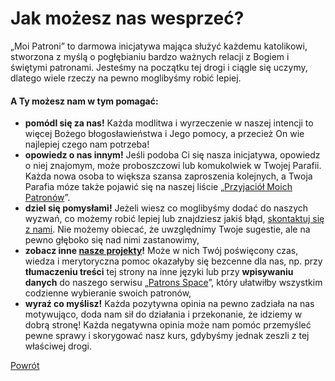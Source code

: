 # Jak możesz nas wesprzeć?
„Moi Patroni” to darmowa inicjatywa mająca służyć każdemu katolikowi, stworzona z myślą o pogłębianiu bardzo ważnych relacji z Bogiem i świętymi patronami. Jesteśmy na początku tej drogi i ciągle się uczymy, dlatego wiele rzeczy na pewno moglibyśmy robić lepiej.
#### A Ty możesz nam w tym pomagać:
- **pomódl się za nas!** Każda modlitwa i wyrzeczenie w naszej intencji to więcej Bożego błogosławieństwa i Jego pomocy, a przecież On wie najlepiej czego nam potrzeba!
- **opowiedz o nas innym!** Jeśli podoba Ci się nasza inicjatywa, opowiedz o niej znajomym, może proboszczowi lub komukolwiek w Twojej Parafii. Każda nowa osoba to większa szansa zaproszenia kolejnych, a Twoja Parafia móze także pojawić się na naszej liście „[Przyjaciół Moich Patronów](przyjaciele_moich_patronow.md)”.
- **dziel się pomysłami!** Jeżeli wiesz co moglibyśmy dodać do naszych wyzwań, co możemy robić lepiej lub znajdziesz jakiś błąd, [skontaktuj się z nami](kontakt.md). Nie możemy obiecać, że uwzględnimy Twoje sugestie, ale na pewno głęboko się nad nimi zastanowimy,
- **zobacz inne [nasze projekty](nasze_projekty.md)!** Może w nich Twój poświęcony czas, wiedza i merytoryczna pomoc okazałyby się bezcenne dla nas, np. przy **tłumaczeniu treści** tej strony na inne języki lub przy **wpisywaniu danych** do naszego serwisu „[Patrons Space](http://patrons.space)”, który ułatwiłby wszystkim codzienne wybieranie swoich patronów,
- **wyraź co myślisz!** Każda pozytywna opinia na pewno zadziała na nas motywująco, doda nam sił do działania i przekonanie, że idziemy w dobrą stronę! Każda negatywna opinia może nam pomóc przemyśleć pewne sprawy i skorygować nasz kurs, gdybyśmy jednak zeszli z tej właściwej drogi.

[Powrót](index.md)

